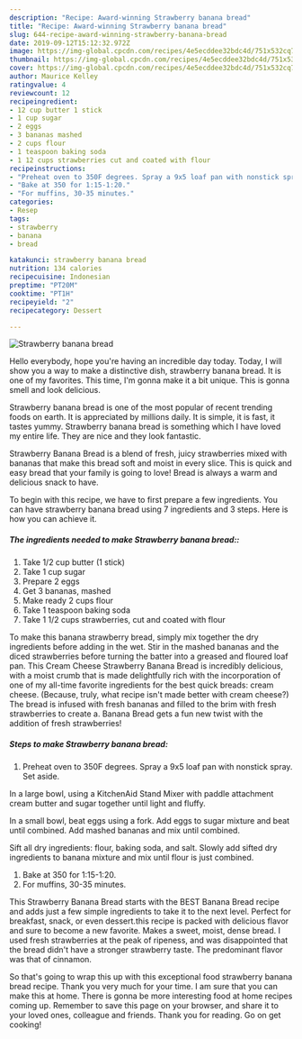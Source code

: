 ```yaml
---
description: "Recipe: Award-winning Strawberry banana bread"
title: "Recipe: Award-winning Strawberry banana bread"
slug: 644-recipe-award-winning-strawberry-banana-bread
date: 2019-09-12T15:12:32.972Z
image: https://img-global.cpcdn.com/recipes/4e5ecddee32bdc4d/751x532cq70/strawberry-banana-bread-recipe-main-photo.jpg
thumbnail: https://img-global.cpcdn.com/recipes/4e5ecddee32bdc4d/751x532cq70/strawberry-banana-bread-recipe-main-photo.jpg
cover: https://img-global.cpcdn.com/recipes/4e5ecddee32bdc4d/751x532cq70/strawberry-banana-bread-recipe-main-photo.jpg
author: Maurice Kelley
ratingvalue: 4
reviewcount: 12
recipeingredient:
- 12 cup butter 1 stick
- 1 cup sugar
- 2 eggs
- 3 bananas mashed
- 2 cups flour
- 1 teaspoon baking soda
- 1 12 cups strawberries cut and coated with flour
recipeinstructions:
- "Preheat oven to 350F degrees. Spray a 9x5 loaf pan with nonstick spray. Set aside.  In a large bowl, using a KitchenAid Stand Mixer with paddle attachment cream butter and sugar together until light and fluffy.  In a small bowl, beat eggs using a fork. Add eggs to sugar mixture and beat until combined. Add mashed bananas and mix until combined.  Sift all dry ingredients: flour, baking soda, and salt. Slowly add sifted dry ingredients to banana mixture and mix until flour is just combined."
- "Bake at 350 for 1:15-1:20."
- "For muffins, 30-35 minutes."
categories:
- Resep
tags:
- strawberry
- banana
- bread

katakunci: strawberry banana bread
nutrition: 134 calories
recipecuisine: Indonesian
preptime: "PT20M"
cooktime: "PT1H"
recipeyield: "2"
recipecategory: Dessert

---
```



![Strawberry banana bread](https://img-global.cpcdn.com/recipes/4e5ecddee32bdc4d/751x532cq70/strawberry-banana-bread-recipe-main-photo.jpg)

Hello everybody, hope you're having an incredible day today. Today, I will show you a way to make a distinctive dish, strawberry banana bread. It is one of my favorites. This time, I'm gonna make it a bit unique. This is gonna smell and look delicious.

Strawberry banana bread is one of the most popular of recent trending foods on earth. It is appreciated by millions daily. It is simple, it is fast, it tastes yummy. Strawberry banana bread is something which I have loved my entire life. They are nice and they look fantastic.

Strawberry Banana Bread is a blend of fresh, juicy strawberries mixed with bananas that make this bread soft and moist in every slice. This is quick and easy bread that your family is going to love! Bread is always a warm and delicious snack to have.


To begin with this recipe, we have to first prepare a few ingredients. You can have strawberry banana bread using 7 ingredients and 3 steps. Here is how you can achieve it.

##### The ingredients needed to make Strawberry banana bread::

1. Take 1/2 cup butter (1 stick)
1. Take 1 cup sugar
1. Prepare 2 eggs
1. Get 3 bananas, mashed
1. Make ready 2 cups flour
1. Take 1 teaspoon baking soda
1. Take 1 1/2 cups strawberries, cut and coated with flour


To make this banana strawberry bread, simply mix together the dry ingredients before adding in the wet. Stir in the mashed bananas and the diced strawberries before turning the batter into a greased and floured loaf pan. This Cream Cheese Strawberry Banana Bread is incredibly delicious, with a moist crumb that is made delightfully rich with the incorporation of one of my all-time favorite ingredients for the best quick breads: cream cheese. (Because, truly, what recipe isn&#39;t made better with cream cheese?) The bread is infused with fresh bananas and filled to the brim with fresh strawberries to create a. Banana Bread gets a fun new twist with the addition of fresh strawberries! 

##### Steps to make Strawberry banana bread:

1. Preheat oven to 350F degrees. Spray a 9x5 loaf pan with nonstick spray. Set aside.

In a large bowl, using a KitchenAid Stand Mixer with paddle attachment cream butter and sugar together until light and fluffy.

In a small bowl, beat eggs using a fork. Add eggs to sugar mixture and beat until combined. Add mashed bananas and mix until combined.

Sift all dry ingredients: flour, baking soda, and salt. Slowly add sifted dry ingredients to banana mixture and mix until flour is just combined.
1. Bake at 350 for 1:15-1:20.
1. For muffins, 30-35 minutes.


This Strawberry Banana Bread starts with the BEST Banana Bread recipe and adds just a few simple ingredients to take it to the next level. Perfect for breakfast, snack, or even dessert.this recipe is packed with delicious flavor and sure to become a new favorite. Makes a sweet, moist, dense bread. I used fresh strawberries at the peak of ripeness, and was disappointed that the bread didn&#39;t have a stronger strawberry taste. The predominant flavor was that of cinnamon. 

So that's going to wrap this up with this exceptional food strawberry banana bread recipe. Thank you very much for your time. I am sure that you can make this at home. There is gonna be more interesting food at home recipes coming up. Remember to save this page on your browser, and share it to your loved ones, colleague and friends. Thank you for reading. Go on get cooking!

